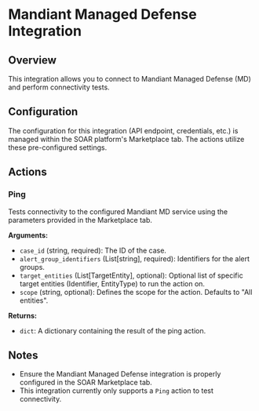 # Mandiant Managed Defense Integration

## Overview

This integration allows you to connect to Mandiant Managed Defense (MD) and perform connectivity tests.

## Configuration

The configuration for this integration (API endpoint, credentials, etc.) is managed within the SOAR platform's Marketplace tab. The actions utilize these pre-configured settings.

## Actions

### Ping

Tests connectivity to the configured Mandiant MD service using the parameters provided in the Marketplace tab.

**Arguments:**

*   `case_id` (string, required): The ID of the case.
*   `alert_group_identifiers` (List[string], required): Identifiers for the alert groups.
*   `target_entities` (List[TargetEntity], optional): Optional list of specific target entities (Identifier, EntityType) to run the action on.
*   `scope` (string, optional): Defines the scope for the action. Defaults to "All entities".

**Returns:**

*   `dict`: A dictionary containing the result of the ping action.

## Notes

*   Ensure the Mandiant Managed Defense integration is properly configured in the SOAR Marketplace tab.
*   This integration currently only supports a `Ping` action to test connectivity.
